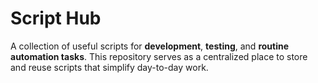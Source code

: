 # Script Hub

A collection of useful scripts for **development**, **testing**, and **routine automation tasks**. This repository serves as a centralized place to store and reuse scripts that simplify day-to-day work.

